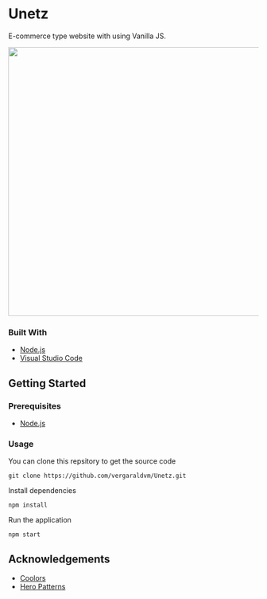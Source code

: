 # Unetz
E-commerce type website with using Vanilla JS.

<img src="https://user-images.githubusercontent.com/73978713/187056996-4cf04fe2-ce59-4d94-b8df-e7354fc8861d.png" height="540">

### Built With
 - [Node.js](https://nodejs.org/es/)
 - [Visual Studio Code](https://code.visualstudio.com)

## Getting Started
### Prerequisites

 - [Node.js](https://nodejs.org/es/)

### Usage

You can clone this repsitory to get the source code

    git clone https://github.com/vergaraldvm/Unetz.git

Install dependencies

    npm install

Run the application

    npm start

## Acknowledgements
 - [Coolors](https://coolors.co)
 - [Hero Patterns](https://heropatterns.com)
